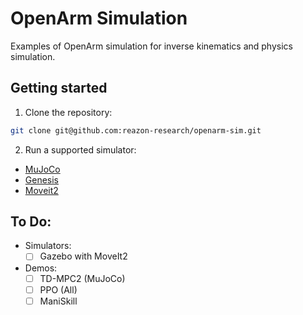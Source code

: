 # OpenArm Simulation

Examples of OpenArm simulation for inverse kinematics and physics simulation.

## Getting started

1. Clone the repository:
```sh 
git clone git@github.com:reazon-research/openarm-sim.git
```
2. Run a supported simulator:

- [MuJoCo](./openarm_mujoco/README_MuJoCo.md)
- [Genesis](./openarm_genesis/README_Genesis.md)
- [Moveit2](./openarm_moveit2/README_MoveIt2.md)

## To Do:
- Simulators:
  - [ ] Gazebo with MoveIt2
  
- Demos:
  - [ ] TD-MPC2 (MuJoCo)
  - [ ] PPO (All)
  - [ ] ManiSkill

